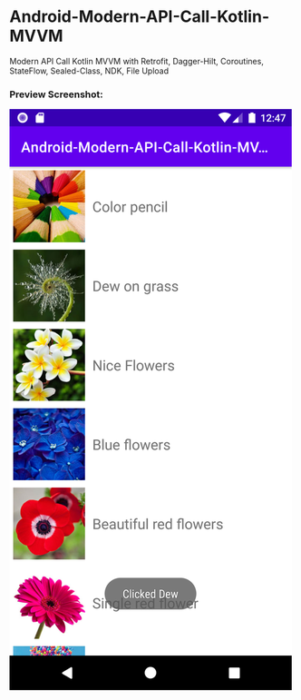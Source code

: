 # Android-Modern-API-Call-Kotlin-MVVM
Modern API Call Kotlin MVVM with Retrofit, Dagger-Hilt, Coroutines, StateFlow, Sealed-Class, NDK, File Upload


### Preview Screenshot:

![system schema](https://raw.githubusercontent.com/TouhidApps/Android-Modern-API-Call-Kotlin-MVVM/main/screenshot/shot.png)
